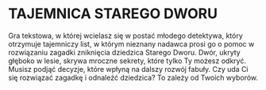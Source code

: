 # TAJEMNICA STAREGO DWORU

Gra tekstowa, w której wcielasz się w postać młodego detektywa, który otrzymuje tajemniczy list, w którym nieznany nadawca prosi go o pomoc w rozwiązaniu zagadki zniknięcia dziedzica Starego Dworu. Dwór, ukryty głęboko w lesie, skrywa mroczne sekrety, które tylko Ty możesz odkryć. Musisz podjąć decyzje, które wpłyną na dalszy rozwój fabuły. Czy uda Ci się rozwiązać zagadkę i odnaleźć dziedzica? To zależy od Twoich wyborów.
